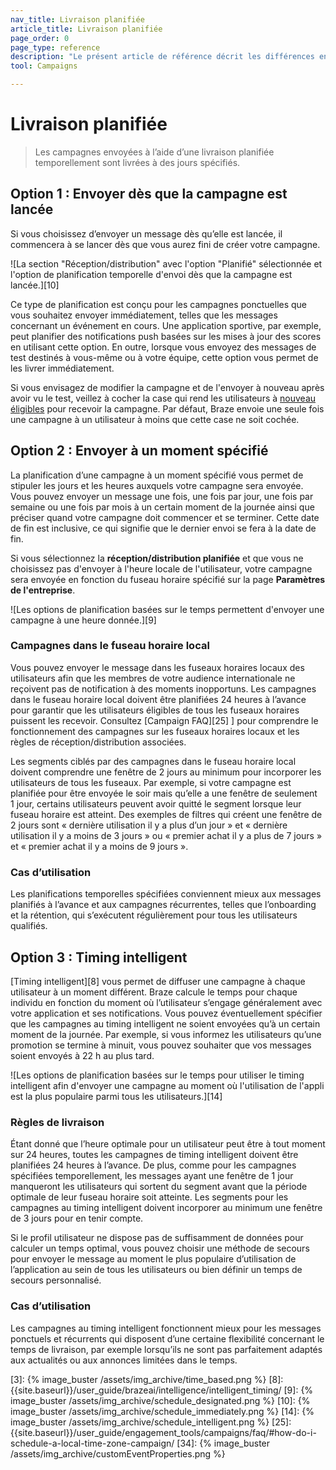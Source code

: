 ```yaml
---
nav_title: Livraison planifiée
article_title: Livraison planifiée
page_order: 0
page_type: reference
description: "Le présent article de référence décrit les différences entre les options de planification temporelle pour la livraison de campagnes."
tool: Campaigns

---
```


# Livraison planifiée

> Les campagnes envoyées à l’aide d’une livraison planifiée temporellement sont livrées à des jours spécifiés.

## Option 1 : Envoyer dès que la campagne est lancée

Si vous choisissez d’envoyer un message dès qu’elle est lancée, il commencera à se lancer dès que vous aurez fini de créer votre campagne.

![La section "Réception/distribution" avec l'option "Planifié" sélectionnée et l'option de planification temporelle d'envoi dès que la campagne est lancée.][10]

Ce type de planification est conçu pour les campagnes ponctuelles que vous souhaitez envoyer immédiatement, telles que les messages concernant un événement en cours. Une application sportive, par exemple, peut planifier des notifications push basées sur les mises à jour des scores en utilisant cette option. En outre, lorsque vous envoyez des messages de test destinés à vous-même ou à votre équipe, cette option vous permet de les livrer immédiatement. 

Si vous envisagez de modifier la campagne et de l'envoyer à nouveau après avoir vu le test, veillez à cocher la case qui rend les utilisateurs à [nouveau éligibles]({{site.baseurl}}/user_guide/engagement_tools/messaging_fundamentals/reeligibility/) pour recevoir la campagne. Par défaut, Braze envoie une seule fois une campagne à un utilisateur à moins que cette case ne soit cochée.

## Option 2 : Envoyer à un moment spécifié

La planification d’une campagne à un moment spécifié vous permet de stipuler les jours et les heures auxquels votre campagne sera envoyée. Vous pouvez envoyer un message une fois, une fois par jour, une fois par semaine ou une fois par mois à un certain moment de la journée ainsi que préciser quand votre campagne doit commencer et se terminer. Cette date de fin est inclusive, ce qui signifie que le dernier envoi se fera à la date de fin. 

Si vous sélectionnez la **réception/distribution planifiée** et que vous ne choisissez pas d'envoyer à l'heure locale de l'utilisateur, votre campagne sera envoyée en fonction du fuseau horaire spécifié sur la page **Paramètres de l'entreprise**.

![Les options de planification basées sur le temps permettent d'envoyer une campagne à une heure donnée.][9]

### Campagnes dans le fuseau horaire local

Vous pouvez envoyer le message dans les fuseaux horaires locaux des utilisateurs afin que les membres de votre audience internationale ne reçoivent pas de notification à des moments inopportuns. Les campagnes dans le fuseau horaire local doivent être planifiées 24 heures à l’avance pour garantir que les utilisateurs éligibles de tous les fuseaux horaires puissent les recevoir. Consultez [Campaign FAQ][25] ] pour comprendre le fonctionnement des campagnes sur les fuseaux horaires locaux et les règles de réception/distribution associées.

Les segments ciblés par des campagnes dans le fuseau horaire local doivent comprendre une fenêtre de 2 jours au minimum pour incorporer les utilisateurs de tous les fuseaux. Par exemple, si votre campagne est planifiée pour être envoyée le soir mais qu’elle a une fenêtre de seulement 1 jour, certains utilisateurs peuvent avoir quitté le segment lorsque leur fuseau horaire est atteint. Des exemples de filtres qui créent une fenêtre de 2 jours sont « dernière utilisation il y a plus d’un jour » et « dernière utilisation il y a moins de 3 jours » ou « premier achat il y a plus de 7 jours » et « premier achat il y a moins de 9 jours ».

### Cas d’utilisation

Les planifications temporelles spécifiées conviennent mieux aux messages planifiés à l’avance et aux campagnes récurrentes, telles que l’onboarding et la rétention, qui s’exécutent régulièrement pour tous les utilisateurs qualifiés.

## Option 3 : Timing intelligent

[Timing intelligent][8] vous permet de diffuser une campagne à chaque utilisateur à un moment différent. Braze calcule le temps pour chaque individu en fonction du moment où l’utilisateur s’engage généralement avec votre application et ses notifications. Vous pouvez éventuellement spécifier que les campagnes au timing intelligent ne soient envoyées qu’à un certain moment de la journée. Par exemple, si vous informez les utilisateurs qu’une promotion se termine à minuit, vous pouvez souhaiter que vos messages soient envoyés à 22 h au plus tard.

![Les options de planification basées sur le temps pour utiliser le timing intelligent afin d'envoyer une campagne au moment où l'utilisation de l'appli est la plus populaire parmi tous les utilisateurs.][14]

### Règles de livraison

Étant donné que l’heure optimale pour un utilisateur peut être à tout moment sur 24 heures, toutes les campagnes de timing intelligent doivent être planifiées 24 heures à l’avance. De plus, comme pour les campagnes spécifiées temporellement, les messages ayant une fenêtre de 1 jour manqueront les utilisateurs qui sortent du segment avant que la période optimale de leur fuseau horaire soit atteinte. Les segments pour les campagnes au timing intelligent doivent incorporer au minimum une fenêtre de 3 jours pour en tenir compte.

Si le profil utilisateur ne dispose pas de suffisamment de données pour calculer un temps optimal, vous pouvez choisir une méthode de secours pour envoyer le message au moment le plus populaire d’utilisation de l’application au sein de tous les utilisateurs ou bien définir un temps de secours personnalisé. 

### Cas d’utilisation

Les campagnes au timing intelligent fonctionnent mieux pour les messages ponctuels et récurrents qui disposent d’une certaine flexibilité concernant le temps de livraison, par exemple lorsqu’ils ne sont pas parfaitement adaptés aux actualités ou aux annonces limitées dans le temps.

[3]: {% image_buster /assets/img_archive/time_based.png %}
[8]: {{site.baseurl}}/user_guide/brazeai/intelligence/intelligent_timing/
[9]: {% image_buster /assets/img_archive/schedule_designated.png %}
[10]: {% image_buster /assets/img_archive/schedule_immediately.png %}
[14]: {% image_buster /assets/img_archive/schedule_intelligent.png %}
[25]: {{site.baseurl}}/user_guide/engagement_tools/campaigns/faq/#how-do-i-schedule-a-local-time-zone-campaign/
[34]: {% image_buster /assets/img_archive/customEventProperties.png %}
